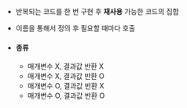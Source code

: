 - 반복되는 코드를 한 번 구현 후 **재사용** 가능한 코드의 집합
- 이름을 통해서 정의 후 필요할 때마다 호출

- #### 종류
	- 매개변수 X, 결과값 반환 X
	- 매개변수 X, 결과값 반환 O
	- 매개변수 O, 결과값 반환 X
	- 매개변수 O, 결과값 반환 O

